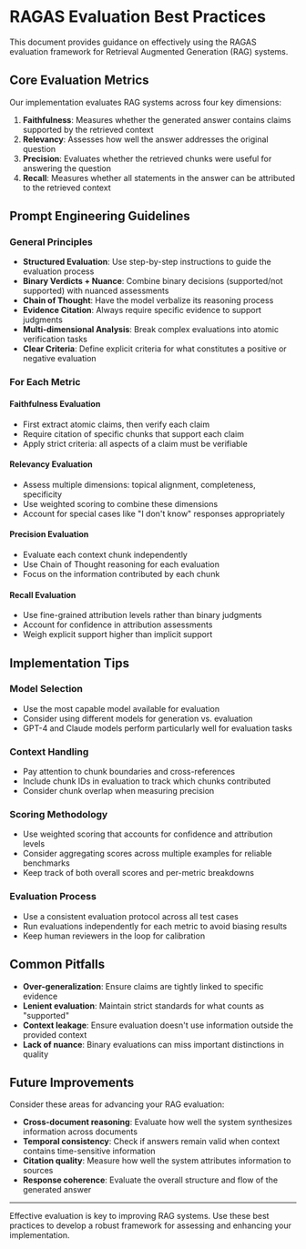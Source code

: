 # RAGAS Evaluation Best Practices

This document provides guidance on effectively using the RAGAS evaluation framework for Retrieval Augmented Generation (RAG) systems.

## Core Evaluation Metrics

Our implementation evaluates RAG systems across four key dimensions:

1. **Faithfulness**: Measures whether the generated answer contains claims supported by the retrieved context
2. **Relevancy**: Assesses how well the answer addresses the original question
3. **Precision**: Evaluates whether the retrieved chunks were useful for answering the question
4. **Recall**: Measures whether all statements in the answer can be attributed to the retrieved context

## Prompt Engineering Guidelines

### General Principles

- **Structured Evaluation**: Use step-by-step instructions to guide the evaluation process
- **Binary Verdicts + Nuance**: Combine binary decisions (supported/not supported) with nuanced assessments
- **Chain of Thought**: Have the model verbalize its reasoning process
- **Evidence Citation**: Always require specific evidence to support judgments
- **Multi-dimensional Analysis**: Break complex evaluations into atomic verification tasks
- **Clear Criteria**: Define explicit criteria for what constitutes a positive or negative evaluation

### For Each Metric

#### Faithfulness Evaluation
- First extract atomic claims, then verify each claim
- Require citation of specific chunks that support each claim
- Apply strict criteria: all aspects of a claim must be verifiable

#### Relevancy Evaluation
- Assess multiple dimensions: topical alignment, completeness, specificity
- Use weighted scoring to combine these dimensions
- Account for special cases like "I don't know" responses appropriately

#### Precision Evaluation
- Evaluate each context chunk independently
- Use Chain of Thought reasoning for each evaluation
- Focus on the information contributed by each chunk

#### Recall Evaluation
- Use fine-grained attribution levels rather than binary judgments
- Account for confidence in attribution assessments
- Weigh explicit support higher than implicit support

## Implementation Tips

### Model Selection

- Use the most capable model available for evaluation
- Consider using different models for generation vs. evaluation
- GPT-4 and Claude models perform particularly well for evaluation tasks

### Context Handling

- Pay attention to chunk boundaries and cross-references
- Include chunk IDs in evaluation to track which chunks contributed
- Consider chunk overlap when measuring precision

### Scoring Methodology

- Use weighted scoring that accounts for confidence and attribution levels
- Consider aggregating scores across multiple examples for reliable benchmarks
- Keep track of both overall scores and per-metric breakdowns

### Evaluation Process

- Use a consistent evaluation protocol across all test cases
- Run evaluations independently for each metric to avoid biasing results
- Keep human reviewers in the loop for calibration

## Common Pitfalls

- **Over-generalization**: Ensure claims are tightly linked to specific evidence
- **Lenient evaluation**: Maintain strict standards for what counts as "supported"
- **Context leakage**: Ensure evaluation doesn't use information outside the provided context
- **Lack of nuance**: Binary evaluations can miss important distinctions in quality

## Future Improvements

Consider these areas for advancing your RAG evaluation:

- **Cross-document reasoning**: Evaluate how well the system synthesizes information across documents
- **Temporal consistency**: Check if answers remain valid when context contains time-sensitive information
- **Citation quality**: Measure how well the system attributes information to sources
- **Response coherence**: Evaluate the overall structure and flow of the generated answer

---

Effective evaluation is key to improving RAG systems. Use these best practices to develop a robust framework for assessing and enhancing your implementation.